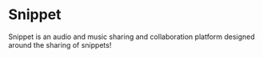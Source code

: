 # Snippet
Snippet is an audio and music sharing and collaboration platform designed around the sharing of snippets!
